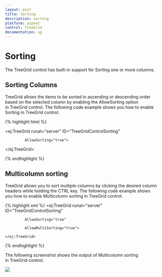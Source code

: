 ```yaml
---
layout: post
title: Sorting
description: sorting
platform: aspnet
control: TreeGrid
documentation: ug
---
```


# Sorting

The TreeGrid control has built-in support for Sorting one or more columns.

## Sorting Columns

TreeGrid allows the items to be sorted in ascending or descending order based on the selected column by enabling the AllowSorting option in TreeGrid control. The following code example shows you how to enable Sorting in TreeGrid control.





{% highlight html %}



<ej:TreeGrid runat="server" ID="TreeGridControlSorting"

             AllowSorting="true">



</ej:TreeGrid>





{% endhighlight %}



## Multicolumn sorting

TreeGrid allows you to sort multiple columns by clicking the desired column headers while holding the CTRL key. The following code example shows you how to enable Multicolumn sorting in TreeGrid control.








{% highlight xml %}
   <ej:TreeGrid runat="server" ID="TreeGridControlSorting"

             AllowSorting="true"

             AllowMultiSorting="true">

    </ej:TreeGrid>

{% endhighlight %}



The following screenshot shows the output of Multicolumn sorting in TreeGrid control.



 ![](Sorting_images/Sorting_img1.png) 





